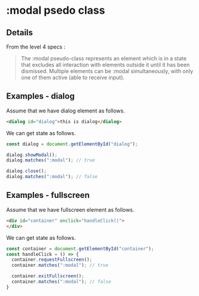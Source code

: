 # :modal psedo class

## Details

From the level 4 specs :
>The :modal pseudo-class represents an element which is in a state
>that excludes all interaction with elements outside it
>until it has been dismissed.
>Multiple elements can be :modal simultaneously,
>with only one of them active (able to receive input).

## Examples - dialog

Assume that we have dialog element as follows.
```html
<dialog id="dialog">this is dialog</dialog> 
```

We can get state as follows.
```javascript
const dialog = document.getElementById("dialog");

dialog.showModal();
dialog.matches(":modal"); // true

dialog.close();
dialog.matches(":modal"); // false
```

## Examples - fullscreen

Assume that we have fullscreen element as follows.
```html
<div id="container" onclick="handleClick()">
</div>
```

We can get state as follows.
```javascript
const container = document.getElementById("container");
const handleClick = () => {
  container.requestFullscreen();
  container.matches(":modal"); // true

  container.exitFullscreen();
  container.matches(":modal"); // false
}
```
